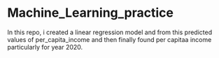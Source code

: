 # Machine_Learning_practice

In this repo, i created a linear regression model and from this predicted values of per_capita_income and then finally found per capitaa income particularly for year 2020.
